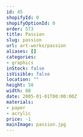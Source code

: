 ```yaml
---
id: 45
shopifyId: 0
shopifyOptionId: 0
order: 573
title: Passion
slug: passion
url: art-works/passion
aliases: []
categories:
- graphics
inStock: false
isVisible: false
location: ""
height: 50
width: 80
date: 2005-01-01T00:00:00Z
materials:
- paper
- acrylic
price: -1
mainImage: passion.jpg
---
```

